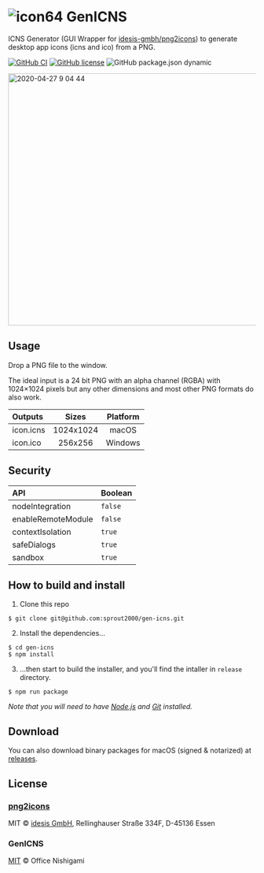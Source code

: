 # ![icon64](https://user-images.githubusercontent.com/52094761/80297794-80f1f580-87c1-11ea-9726-39fa0efe9581.png) GenICNS

ICNS Generator (GUI Wrapper for [idesis-gmbh/png2icons](https://github.com/idesis-gmbh/png2icons)) to generate desktop app icons (icns and ico) from a PNG.

[![GitHub CI](https://github.com/sprout2000/gen-icns/workflows/GitHub%20CI/badge.svg)](https://github.com/sprout2000/gen-icns/actions?query=workflow%3A%22GitHub+CI%22)
[![GitHub license](https://img.shields.io/github/license/sprout2000/gen-icns)](https://github.com/sprout2000/gen-icns/blob/master/LICENSE.md)
![GitHub package.json dynamic](https://img.shields.io/github/package-json/keywords/sprout2000/gen-icns)

<img width="512" alt="2020-04-27 9 04 44" src="https://user-images.githubusercontent.com/52094761/80323428-51e18f80-8866-11ea-9f93-aedd454bbc18.png">


## Usage

Drop a PNG file to the window.

The ideal input is a 24 bit PNG with an alpha channel (RGBA) with 1024×1024 pixels but any other dimensions and most other PNG formats do also work. 

Outputs | Sizes | Platform
:--- | :---: | :---:
icon.icns | 1024x1024 | macOS
icon.ico | 256x256 | Windows

## Security

API | Boolean
:--- | :---
nodeIntegration | `false`
enableRemoteModule | `false`
contextIsolation | `true`
safeDialogs | `true`
sandbox | `true`

## How to build and install

1. Clone this repo

```
$ git clone git@github.com:sprout2000/gen-icns.git
```

2. Install the dependencies...

```
$ cd gen-icns
$ npm install
```

3. ...then start to build the installer, and you'll find the intaller in `release` directory.

```
$ npm run package
```

*Note that you will need to have [Node.js](https://nodejs.org/en/) and [Git](https://git-scm.com/) installed.*

## Download

You can also download binary packages for macOS (signed & notarized) at [releases](https://github.com/sprout2000/gen-icns/releases).


## License

### [png2icons](https://github.com/idesis-gmbh/png2icons)

MIT © [idesis GmbH](https://www.idesis.de), Rellinghauser Straße 334F, D-45136 Essen

### GenICNS

[MIT](https://github.com/sprout2000/lessview/blob/master/LICENSE.md) © Office Nishigami
